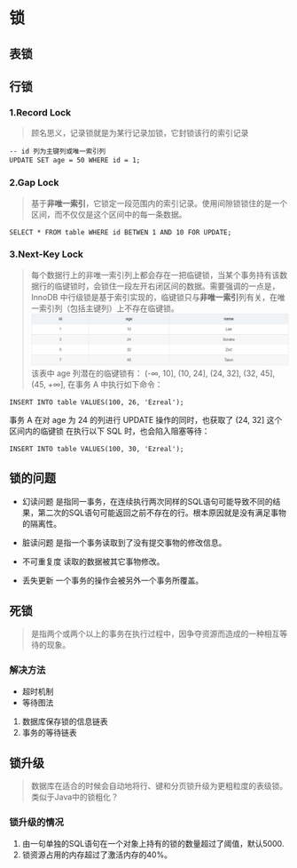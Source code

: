 # 锁
## 表锁
## 行锁
### 1.Record Lock
>顾名思义，记录锁就是为某行记录加锁，它封锁该行的索引记录
```
-- id 列为主键列或唯一索引列
UPDATE SET age = 50 WHERE id = 1;
```
### 2.Gap Lock
>基于**非唯一索引**，它锁定一段范围内的索引记录。使用间隙锁锁住的是一个区间，而不仅仅是这个区间中的每一条数据。
```
SELECT * FROM table WHERE id BETWEN 1 AND 10 FOR UPDATE;
```
### 3.Next-Key Lock
> 每个数据行上的非唯一索引列上都会存在一把临键锁，当某个事务持有该数据行的临键锁时，会锁住一段左开右闭区间的数据。需要强调的一点是，InnoDB 中行级锁是基于索引实现的，临键锁只与**非唯一索引**列有关，在唯一索引列（包括主键列）上不存在临键锁。
![Next-KeyLocks-demo](../../img/Next-KeyLocks-demo.png)
该表中 age 列潜在的临键锁有：
(-∞, 10],
(10, 24],
(24, 32],
(32, 45],
(45, +∞],
在事务 A 中执行如下命令：
```
INSERT INTO table VALUES(100, 26, 'Ezreal');
```
事务 A 在对 age 为 24 的列进行 UPDATE 操作的同时，也获取了 (24, 32] 这个区间内的临键锁
在执行以下 SQL 时，也会陷入阻塞等待：
```
INSERT INTO table VALUES(100, 30, 'Ezreal');
```

## 锁的问题

- 幻读问题
是指同一事务，在连续执行两次同样的SQL语句可能导致不同的结果，第二次的SQL语句可能返回之前不存在的行。根本原因就是没有满足事物的隔离性。

- 脏读问题
是指一个事务读取到了没有提交事物的修改信息。

- 不可重复度
读取的数据被其它事物修改。

- 丢失更新
一个事务的操作会被另外一个事务所覆盖。

## 死锁
>是指两个或两个以上的事务在执行过程中，因争夺资源而造成的一种相互等待的现象。

### 解决方法
- 超时机制
- 等待图法
1. 数据库保存锁的信息链表
2. 事务的等待链表

## 锁升级
>数据库在适合的时候会自动地将行、键和分页锁升级为更粗粒度的表级锁。类似于Java中的锁粗化？

### 锁升级的情况
1. 由一句单独的SQL语句在一个对象上持有的锁的数量超过了阈值，默认5000.
2. 锁资源占用的内存超过了激活内存的40%。

